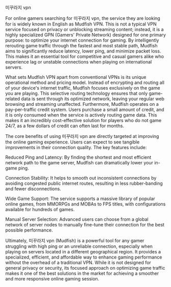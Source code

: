 미꾸라지 vpn


For online gamers searching for 미꾸라지 vpn, the service they are looking for is widely known in English as Mudfish VPN. This is not a typical VPN service focused on privacy or unblocking streaming content; instead, it is a highly specialized GPN (Gamers' Private Network) designed for one primary purpose: to optimize your internet connection for gaming. By intelligently rerouting game traffic through the fastest and most stable path, Mudfish aims to significantly reduce latency, lower ping, and minimize packet loss. This makes it an essential tool for competitive and casual gamers alike who experience lag or unstable connections when playing on international servers.



What sets Mudfish VPN apart from conventional VPNs is its unique operational method and pricing model. Instead of encrypting and routing all of your device's internet traffic, Mudfish focuses exclusively on the game you are playing. This selective routing technology ensures that only game-related data is sent through its optimized network, leaving your regular web browsing and streaming unaffected. Furthermore, Mudfish operates on a pay-per-traffic credit system. Users purchase a small amount of credit, and it is only consumed when the service is actively routing game data. This makes it an incredibly cost-effective solution for players who do not game 24/7, as a few dollars of credit can often last for months.



The core benefits of using 미꾸라지 vpn are directly targeted at improving the online gaming experience. Users can expect to see tangible improvements in their connection quality. The key features include:




Reduced Ping and Latency: By finding the shortest and most efficient network path to the game server, Mudfish can dramatically lower your in-game ping.


Connection Stability: It helps to smooth out inconsistent connections by avoiding congested public internet routes, resulting in less rubber-banding and fewer disconnections.


Wide Game Support: The service supports a massive library of popular online games, from MMORPGs and MOBAs to FPS titles, with configurations available for hundreds of games.


Manual Server Selection: Advanced users can choose from a global network of server nodes to manually fine-tune their connection for the best possible performance.





Ultimately, 미꾸라지 vpn (Mudfish) is a powerful tool for any gamer struggling with high ping or an unreliable connection, especially when playing on servers located in a different geographical region. It provides a specialized, efficient, and affordable way to enhance gaming performance without the overhead of a traditional VPN. While it is not designed for general privacy or security, its focused approach on optimizing game traffic makes it one of the best solutions in the market for achieving a smoother and more responsive online gaming session.
